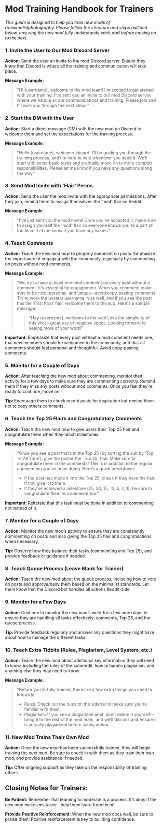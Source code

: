 # Mod Training Handbook for Trainers
*This guide is designed to help you train new mods of r/minimalistphotography. Please follow the structure and steps outlined below, ensuring the new mod fully understands each part before moving on to the next.*

### 1. Invite the User to Our Mod Discord Server

**Action:** Send the user an invite to the mod Discord server. Ensure they know that Discord is where all the training and communication will take place.

**Message Example:**
> "Hi {username}, welcome to the mod team! I'm excited to get started with your training. I've sent you an invite to our mod Discord server, where we handle all our communications and training. Please join and I'll walk you through the next steps."

### 2. Start the DM with the User

**Action:** Start a direct message (DM) with the new mod on Discord to welcome them and set the expectations for the training process.

**Message Example:**
> "Hello {username}, welcome aboard! I’ll be guiding you through the training process, and I'm here to help whenever you need it. We’ll start with some basic tasks and gradually move on to more complex responsibilities. Please let me know if you have any questions along the way."

### 3. Send Mod Invite with 'Flair' Perms

**Action:** Send the user the mod invite with the appropriate permissions. After they join, remind them to assign themselves the 'mod' flair on Reddit.

**Message Example:**
> "I’ve just sent you the mod invite! Once you’ve accepted it, make sure to assign yourself the 'mod' flair so everyone knows you're a part of the team. Let me know if you have any issues."

### 4. Teach Comments

**Action:** Teach the new mod how to properly comment on posts. Emphasize the importance of engaging with the community, especially by commenting on posts without mod comments.

**Message Example:**
> "We try to have at least one mod comment on every post without a comment. It's essential for engagement. When you comment, make sure to be nice, personal, and unique—avoid copy-pasting comments. Try to work the posters username in as well, and if you see the post has the 'First Post' flair, welcome them to the sub. Here's a sample message:
>> "Hey {username}, welcome to the sub! Love the simplicity of this shot—great use of negative space. Looking forward to seeing more of your work!"

**Important:** Emphasize that every post without a mod comment needs one, that new members should be welcomed to the community, and that all comments should feel personal and thoughtful. Avoid copy-pasting comments. 

### 5. Monitor for a Couple of Days

**Action:** After teaching the new mod about commenting, monitor their activity for a few days to make sure they are commenting correctly. Remind them if they miss any posts without mod comments. Once you feel they're ready to continue, move on.

**Tip:** Encourage them to check recent posts for inspiration but remind them not to copy others comments.

### 6. Teach the Top 25 Flairs and Congratulatory Comments

**Action:** Teach the new mod how to give users their Top 25 flair and congratulate them when they reach milestones.

**Message Example:**
> "Once you see a post that’s in the Top 25 (by sorting the sub by ‘Top’ → ‘All Time’), give the poster the 'Top 25' flair. Make sure to congratulate them in the comments! This is in addition to the regular commenting you’ve been doing. Here’s a quick breakdown:
> - If the post has made it into the Top 25, check if they have the flair. If not, give it to them.
> - If they’ve achieved a milestone (25, 20, 15, 10, 5, 2, 1), be sure to congratulate them in a comment too."

**Important:** Reiterate that this task must be done in addition to commenting, not instead of it.

### 7. Monitor for a Couple of Days

**Action:** Monitor the new mod’s activity to ensure they are consistently commenting on posts and also giving the Top 25 flair and congratulations when necessary.

**Tip:** Observe how they balance their tasks (commenting and Top 25), and provide feedback or guidance if needed.

### 8. Teach Queue Process (Leave Blank for Trainer)

**Action:** Teach the new mod about the queue process, including how to vote on posts and approve/deny them based on the minimalist standards. Let them know that the Discord bot handles all actions Reddit-side

### 9. Monitor for a Few Days

**Action:** Continue to monitor the new mod’s work for a few more days to ensure they are handling all tasks effectively: comments, Top 25, and the queue process.

**Tip:** Provide feedback regularly and answer any questions they might have about how to manage the different tasks.

### 10. Teach Extra Tidbits (Rules, Plagiarism, Level System, etc.)

**Action:** Teach the new mod about additional key information they will need to know, including the rules of the subreddit, how to handle plagiarism, and anything else they may need to know.

**Message Example:**
> "Before you’re fully trained, there are a few extra things you need to know/do:
> - Rules: Check out the rules on the sidebar to make sure you're familiar with them.
> - Plagiarism: If you see a plagiarized post, don’t delete it yourself—bring it to the rest of the mod team, and we’ll discuss and ensure it is actually plagiarized before taking action.

### 11. New Mod Trains Their Own Mod

**Action:** Once the new mod has been successfully trained, they will begin training the next mod. Be sure to check in with them as they train their own mod, and provide assistance if needed.

**Tip:** Offer ongoing support as they take on the responsibility of training others.

## Closing Notes for Trainers:

**Be Patient:** Remember that learning to moderate is a process. It’s okay if the new mod makes mistakes—help them learn from them!

**Provide Positive Reinforcement:** When the new mod does well, be sure to praise them! Positive reinforcement is key to building confidence.
